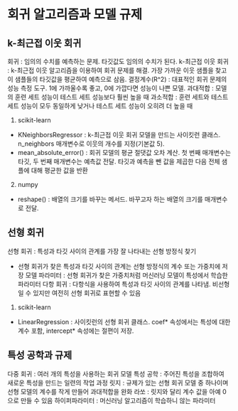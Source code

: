 # 회귀 알고리즘과 모델 규제

## k-최근접 이웃 회귀

회귀 : 임의의 수치를 예측하는 문제. 타깃값도 임의의 수치가 된다.
k-최근접 이웃 회귀 : k-최근접 이웃 알고리즘을 이용하여 회귀 문제를 해결. 가장 가까운 이웃 샘플을 찾고 이 샘플들의 타깃값을 평균하여 예측으로 삼음.
결정계수(R^2) : 대표적인 회귀 문제의 성능 측정 도구. 1에 가까울수록 좋고, 0에 가깝다면 성능이 나쁜 모델.
과대적합 : 모델의 훈련 세트 성능이 테스트 세트 성능보다 훨씬 높을 때
과소적합 : 훈련 세트와 테스트 세트 성능이 모두 동일하게 낮거나 테스트 세트 성능이 오히려 더 높을 때

1. scikit-learn

- KNeighborsRegressor : k-최근접 이웃 회귀 모델을 만드는 사이킷런 클래스. n_neighbors 매개변수로 이웃의 개수를 지정(기본값 5).
- mean_absolute_error() : 회귀 모델의 평균 절댓값 오차 계산. 첫 번째 매개변수는 타깃, 두 번째 매개변수는 예측값 전달. 타깃과 예측을 뺀 값을 제곱한 다음 전체 샘플에 대해 평균한 값을 반환

2. numpy

- reshape() : 배열의 크기를 바꾸는 메서드. 바꾸고자 하는 배열의 크기를 매개변수로 전달.

## 선형 회귀

선형 회귀 : 특성과 타깃 사이의 관계를 가장 잘 나타내는 선형 방정식 찾기

- 선형 회귀가 찾은 특성과 타깃 사이의 관계는 선형 방정식의 계수 또는 가중치에 저장
  모델 파라미터 : 선형 회귀가 찾은 가중치처럼 머신러닝 모델이 특성에서 학습한 파라미터
  다항 회귀 : 다항식을 사용하여 특성과 타깃 사이의 관계를 나타냄. 비선형일 수 있지만 여전히 선형 회귀로 표현할 수 있음

1. scikit-learn

- LinearRegression : 사이킷런의 선형 회귀 클래스. coef* 속성에서는 특성에 대한 계수 포함, intercept* 속성에는 절편이 저장.

## 특성 공학과 규제

다중 회귀 : 여러 개의 특성을 사용하는 회귀 모델
특성 공학 : 주어진 특성을 조합하여 새로운 특성을 만드는 일련의 작업 과정
릿지 : 규제가 있는 선형 회귀 모델 중 하나이며 선형 모델의 계수를 작게 만들어 과대적합을 완화
라쏘 : 릿지와 달리 계수 값을 아예 0으로 만들 수 있음
하이퍼파라미터 : 머신러닝 알고리즘이 학습하니 않는 파라미터
